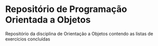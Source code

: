 # Repositório de Programação Orientada a Objetos
Repositório da disciplina de Orientação a Objetos contendo as listas de exercícios concluídas
